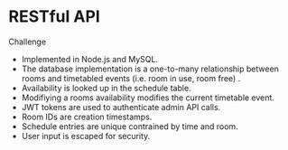 # RESTful API
Challenge

- Implemented in Node.js and MySQL.
- The database implementation is a one-to-many relationship between rooms and timetabled events (i.e. room in use, room free) .
- Availability is looked up in the schedule table.
- Modifiying a rooms availability modifies the current timetable event.
- JWT tokens are used to authenticate admin API calls.
- Room IDs are creation timestamps.
- Schedule entries are unique contrained by time and room.
- User input is escaped for security.

